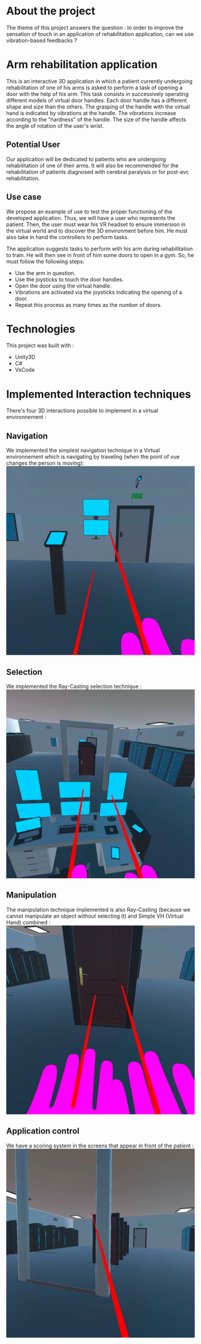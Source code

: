 # About the project
The theme of this project answers the question : 
In order to improve the sensation of touch in an application of
rehabilitation application, can we use vibration-based
feedbacks ?

# Arm rehabilitation application
This is an interactive 3D application in which a patient currently undergoing rehabilitation of one of his arms is asked to perform a task of opening a door with the help of his arm. This task consists in successively operating different models of virtual door handles. Each door handle has a different shape and size than the others.
The grasping of the handle with the virtual hand is indicated by vibrations at the handle. The vibrations increase according to the "hardness" of the handle. The size of the handle affects the angle of rotation of the user's wrist.

## Potential User
Our application will be dedicated to patients who are undergoing rehabilitation of one of their
arms. It will also be recommended for the rehabilitation of patients diagnosed with
cerebral paralysis or for post-avc rehabilitation.

## Use case
We propose an example of use to test the proper functioning of the developed application. Thus, we will have a user who represents the patient. Then, the user must wear his VR headset to ensure immersion in the virtual world and to discover the 3D environment before him. He must also take in hand the controllers to perform tasks.

The application suggests tasks to perform with his arm during rehabilitation to train. He will then see in front of him some doors to open in a gym. So, he must follow the following steps: 

- Use the arm in question.
- Use the joysticks to touch the door handles.
- Open the door using the virtual handle.
- Vibrations are activated via the joysticks indicating the opening of a door.
- Repeat this process as many times as the number of doors.

# Technologies 
This project was built with : 
- Unity3D 
- C#
- VsCode 

# Implemented Interaction techniques 
There's four 3D interactions possible to implement in a virtual environnement : 

## Navigation 
We implemented the simplest navigation technique in a Virtual environnement which is navigating by traveling (when the point of vue changes the person is moving): 
![Screenshot](https://github.com/lotfiferaga/application_for_arm_rehabilitation/blob/main/screens/image%20(3).jpg)
## Selection 
We implemented the Ray-Casting selection technique : 
![Screenshot](https://github.com/lotfiferaga/application_for_arm_rehabilitation/blob/main/screens/image%20(4).jpg)

## Manipulation 
The manipulation technique implemented is also Ray-Casting (because we cannot manipulate an object without selecting it) and Simple VH (Virtual Hand) combined :
![Screenshot](https://github.com/lotfiferaga/application_for_arm_rehabilitation/blob/main/screens/image%20(2).jpg)

## Application control
We have a scoring system in the screens that appear in front of the patient : 
![Screenshot](https://github.com/lotfiferaga/application_for_arm_rehabilitation/blob/main/screens/image%20(1).jpg)



